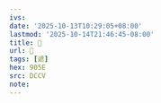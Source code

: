 ```yaml
---
ivs:
date: '2025-10-13T10:29:05+08:00'
lastmod: '2025-10-14T21:46:45-08:00'
title: 􂁼
url: 􂁼
tags: [遞]
hex: 905E
src: DCCV
note:
---
```

